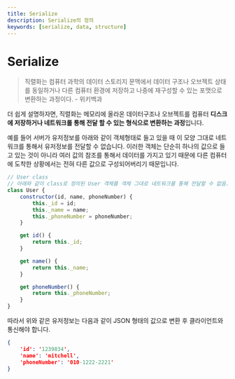 ```yaml
---
title: Serialize
description: Serialize의 정의
keywords: [serialize, data, structure]
---
```


# Serialize
> 직렬화는 컴퓨터 과학의 데이터 스토리지 문맥에서 데이터 구조나 오브젝트 상태를 동일하거나 다른 컴퓨터 환경에 저장하고 나중에 재구성할 수 있는 포맷으로 변환하는 과정이다. - 위키백과

더 쉽게 설명하자면, 직렬화는 메모리에 올라온 데이터구조나 오브젝트를 컴퓨터 **디스크에 저장하거나 네트워크롤 통해 전달 할 수 있는 형식으로 변환하는 과정**입니다.

예를 들어 서버가 유저정보를 아래와 같이 객체형태로 들고 있을 때 이 모양 그대로 네트워크를 통해서 유저정보를 전달할 수 없습니다. 이러한 객체는 단순히 하나의 값으로 들고 있는 것이 아니라 여러 값의 참조를 통해서 데이터를 가지고 있기 때문에 다른 컴퓨터에 도착한 상황에서는 전혀 다른 값으로 구성되어버리기 때문입니다.
```JavaScript
// User class
// 아래와 같이 class로 정의된 User 객체를 객체 그대로 네트워크를 통해 전달할 수 없음.
class User {
    constructor(id, name, phoneNumber) {
        this._id = id;
        this._name = name;
        this._phoneNumber = phoneNumber;
    }

    get id() {
        return this._id;
    }

    get name() {
        return this._name;
    }

    get phoneNumber() {
        return this._phoneNumber;
    }
}
```

따라서 위와 같은 유저정보는 다음과 같이 JSON 형태의 값으로 변환 후 클라이언트와 통신해야 합니다.
```JSON
{
    'id': '1239834',
    'name': 'mitchell',
    'phoneNumber': '010-1222-2221'
}
```